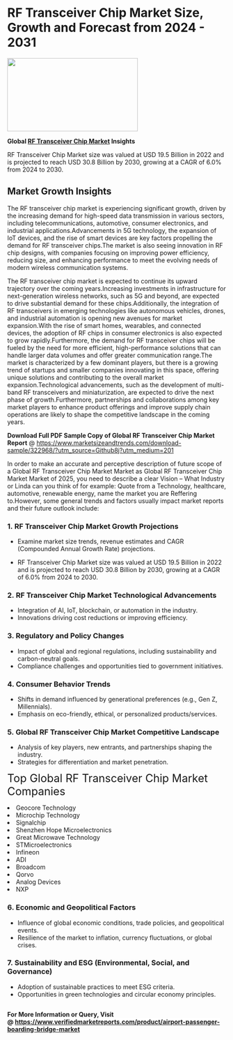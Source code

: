 <H1>RF Transceiver Chip Market Size, Growth and Forecast from 2024 - 2031</H1><img class="aligncenter size-medium wp-image-584254" src="https://thirdeyenews.in/wp-content/uploads/2024/09/Global-Market-Research-300x168.jpeg" alt="" width="300" height="168" /><p><strong>Global&nbsp;<a href="https://www.marketsizeandtrends.com/download-sample/322968/?utm_source=Github8j?utm_medium=201">RF Transceiver Chip Market</a> Insights</strong></p><p>RF Transceiver Chip Market size was valued at USD 19.5 Billion in 2022 and is projected to reach USD 30.8 Billion by 2030, growing at a CAGR of 6.0% from 2024 to 2030.</p><p><h2>Market Growth Insights</h2> <p>The RF transceiver chip market is experiencing significant growth, driven by the increasing demand for high-speed data transmission in various sectors, including telecommunications, automotive, consumer electronics, and industrial applications.Advancements in 5G technology, the expansion of IoT devices, and the rise of smart devices are key factors propelling the demand for RF transceiver chips.The market is also seeing innovation in RF chip designs, with companies focusing on improving power efficiency, reducing size, and enhancing performance to meet the evolving needs of modern wireless communication systems.</p> <p>The RF transceiver chip market is expected to continue its upward trajectory over the coming years.Increasing investments in infrastructure for next-generation wireless networks, such as 5G and beyond, are expected to drive substantial demand for these chips.Additionally, the integration of RF transceivers in emerging technologies like autonomous vehicles, drones, and industrial automation is opening new avenues for market expansion.With the rise of smart homes, wearables, and connected devices, the adoption of RF chips in consumer electronics is also expected to grow rapidly.Furthermore, the demand for RF transceiver chips will be fueled by the need for more efficient, high-performance solutions that can handle larger data volumes and offer greater communication range.The market is characterized by a few dominant players, but there is a growing trend of startups and smaller companies innovating in this space, offering unique solutions and contributing to the overall market expansion.Technological advancements, such as the development of multi-band RF transceivers and miniaturization, are expected to drive the next phase of growth.Furthermore, partnerships and collaborations among key market players to enhance product offerings and improve supply chain operations are likely to shape the competitive landscape in the coming years.<p><span class=""><strong>Download Full PDF Sample Copy of Global RF Transceiver Chip Market Report</strong> @ <a href="https://www.marketsizeandtrends.com/download-sample/322968/?utm_source=Github8j?utm_medium=201" target="_blank">https://www.marketsizeandtrends.com/download-sample/322968/?utm_source=Github8j?utm_medium=201</a></span></p><p>In order to make an accurate and perceptive description of future scope of a Global&nbsp;RF Transceiver Chip Market Market as Global&nbsp;RF Transceiver Chip Market Market of 2025, you need to describe a clear Vision &ndash; What Industry or Linda can you think of for example: Quote from a Technology, healthcare, automotive, renewable energy, name the market you are Reffering to.However, some general trends and factors usually impact market reports and their future outlook include:</p><h3>1.&nbsp;<strong>RF Transceiver Chip Market Growth Projections</strong></h3><ul><li>Examine market size trends, revenue estimates and CAGR (Compounded Annual Growth Rate) projections.</li><li><p>RF Transceiver Chip Market size was valued at USD 19.5 Billion in 2022 and is projected to reach USD 30.8 Billion by 2030, growing at a CAGR of 6.0% from 2024 to 2030.</p></li></ul><h3>2.&nbsp;<strong>RF Transceiver Chip Market Technological Advancements</strong></h3><ul><li>Integration of AI, IoT, blockchain, or automation in the industry.</li><li>Innovations driving cost reductions or improving efficiency.</li></ul><h3>3.&nbsp;<strong>Regulatory and Policy Changes</strong></h3><ul><li>Impact of global and regional regulations, including sustainability and carbon-neutral goals.</li><li>Compliance challenges and opportunities tied to government initiatives.</li></ul><h3>4.&nbsp;<strong>Consumer Behavior Trends</strong></h3><ul><li>Shifts in demand influenced by generational preferences (e.g., Gen Z, Millennials).</li><li>Emphasis on eco-friendly, ethical, or personalized products/services.</li></ul><h3>5.&nbsp;<strong>Global RF Transceiver Chip Market Competitive Landscape</strong></h3><ul><li>Analysis of key players, new entrants, and partnerships shaping the industry.</li><li>Strategies for differentiation and market penetration.</li></ul><p data-pm-slice="1 1 []"><span style="color: inherit; font-family: inherit; font-size: 25px;">Top Global RF Transceiver Chip Market Companies</span></p><div class="" data-test-id=""><p><li>Geocore Technology</li><li> Microchip Technology</li><li> Signalchip</li><li> Shenzhen Hope Microelectronics</li><li> Great Microwave Technology</li><li> STMicroelectronics</li><li> Infineon</li><li> ADI</li><li> Broadcom</li><li> Qorvo</li><li> Analog Devices</li><li> NXP</li></p></div><h3>6.&nbsp;<strong>Economic and Geopolitical Factors</strong></h3><ul><li>Influence of global economic conditions, trade policies, and geopolitical events.</li><li>Resilience of the market to inflation, currency fluctuations, or global crises.</li></ul><h3>7.&nbsp;<strong>Sustainability and ESG (Environmental, Social, and Governance)</strong></h3><ul><li>Adoption of sustainable practices to meet ESG criteria.</li><li>Opportunities in green technologies and circular economy principles.</li></ul><h2><strong style="font-size: 14px;">For More Information or Query, Visit @&nbsp;</strong><a style="background-color: #ffffff; font-size: 14px;" href="https://www.marketsizeandtrends.com/report/rf-transceiver-chip-market/" target="_blank">https://www.verifiedmarketreports.com/product/airport-passenger-boarding-bridge-market</a></h2>